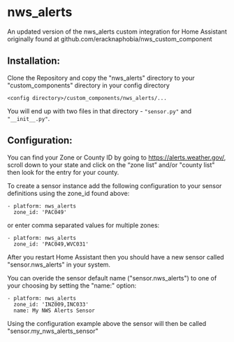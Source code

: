 # nws_alerts
An updated version of the nws_alerts custom integration for Home Assistant originally found at github.com/eracknaphobia/nws_custom_component


## Installation:

Clone the Repository and copy the "nws_alerts" directory to your "custom_components" directory in your config directory

```<config directory>/custom_components/nws_alerts/...```
  
You will end up with two files in that directory - ```"sensor.py"``` and ```"__init__.py"```.


## Configuration:

You can find your Zone or County ID by going to https://alerts.weather.gov/, scroll down to your state and click on the “zone list” and/or "county list" then look for the entry for your county.

To create a sensor instance add the following configuration to your sensor definitions using the zone_id found above:

```
- platform: nws_alerts
  zone_id: 'PAC049'
```

or enter comma separated values for multiple zones:

```
- platform: nws_alerts
  zone_id: 'PAC049,WVC031'
```

After you restart Home Assistant then you should have a new sensor called "sensor.nws_alerts" in your system.

You can overide the sensor default name ("sensor.nws_alerts") to one of your choosing by setting the "name:" option:

```
- platform: nws_alerts
  zone_id: 'INZ009,INC033'
  name: My NWS Alerts Sensor
```

Using the configuration example above the sensor will then be called "sensor.my_nws_alerts_sensor"
